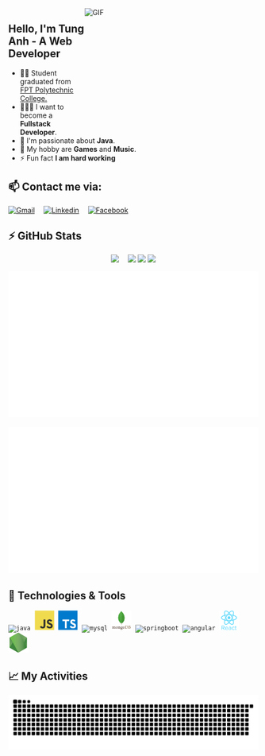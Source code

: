 <img alt="GIF" align="right" src="https://media1.giphy.com/media/v1.Y2lkPTc5MGI3NjExZjh6MXpvdnJiNmlyOXM4dDNxZTk1MXl5MmZ5azVmaXdmNWdqamg4diZlcD12MV9pbnRlcm5hbF9naWZfYnlfaWQmY3Q9Zw/OumCa12QC9CIvBe2c1/giphy.gif" width="350px" height="230" />

## Hello, I'm Tung Anh - A Web Developer

<!--- - 💻 Check out my blog at [dawn.dev](https://dawn.id.vn/) -->
- 👨‍🎓 Student graduated from [FPT Polytechnic College.](https://caodang.fpt.edu.vn/)
- 👨🏻‍💻 I want to become a **Fullstack Developer**.
- 🔭 I'm passionate about **Java**.
- 🎨 My hobby are **Games** and **Music**.
- ⚡ Fun fact **I am hard working**


## 📫 Contact me via:

  [<img alt="Gmail" src="https://img.shields.io/badge/Gmail-D14836?style=for-the-badge&logo=gmail&logoColor=white"/>](mailto:tunganhngo207.@gmail.com)&emsp;
  [<img alt="Linkedin" src="https://img.shields.io/badge/LinkedIn-0077B5?style=for-the-badge&logo=linkedin&logoColor=white"/>](https://www.linkedin.com/in/tunganh207/)&emsp;
  [<img alt="Facebook" src="https://img.shields.io/badge/Facebook-%231877F2.svg?&style=for-the-badge&logo=Facebook&logoColor=white"/>](https://www.facebook.com/tunganh207/)



## :zap: GitHub Stats
<p align="center">
  <img height="180em" src='https://github-readme-stats-sigma-five.vercel.app/api?username=dawnbreaker207&show_icons=true&theme=tokyonight'>&emsp;
  <img height="180em" src='https://github-readme-stats-sigma-five.vercel.app/api/top-langs/?username=dawnbreaker207&layout=compact&langs_count=14&hide=jupyter%20notebook&html&title_color=71A4FC&text_color=3ABCAD&bg_color=1A1B27'> 
  <img height="180em" src='http://github-profile-summary-cards.vercel.app/api/cards/productive-time?username=DawnBreaker207&theme=aura_dark&utcOffset=7'> 
  <img height="180em" src='http://github-profile-summary-cards.vercel.app/api/cards/profile-details?username=DawnBreaker207&theme=aura_dark'> 
  
  <img src='https://github.com/DawnBreaker207/github-stats/blob/master/generated/overview.svg#gh-dark-mode-only'>&emsp; 
  <img src='https://github.com/DawnBreaker207/github-stats/blob/master/generated/languages.svg#gh-dark-mode-only'> 
</p>


## 🔧 Technologies & Tools

<div align="left"> 
  <code><img width="40" height="40" src="https://cdn.jsdelivr.net/gh/devicons/devicon@latest/icons/java/java-original-wordmark.svg" alt="java"/></code>&nbsp;
  <code><img width="40" height="40" src="https://raw.githubusercontent.com/devicons/devicon/master/icons/javascript/javascript-original.svg" alt="javascript"/></code>&nbsp;
  <code><img width="40" height="40" src="https://raw.githubusercontent.com/devicons/devicon/master/icons/typescript/typescript-original.svg" alt="typescript"/></code>&nbsp; 
  <code><img width="40" height="40" src="https://cdn.jsdelivr.net/gh/devicons/devicon@latest/icons/mysql/mysql-original-wordmark.svg" alt="mysql"/></code>&nbsp;
  <code><img width="40" height="40" src="https://raw.githubusercontent.com/devicons/devicon/master/icons/mongodb/mongodb-original-wordmark.svg" alt="mongodb"/></code>&nbsp;  
  <code><img width="40" height="40" src="https://cdn.jsdelivr.net/gh/devicons/devicon@latest/icons/spring/spring-original.svg" alt="springboot"/></code>&nbsp;
  <code><img width="40" height="40" src="https://angular.io/assets/images/logos/angular/angular.svg" alt="angular"/></code>&nbsp;
  <code><img width="40" height="40" src="https://raw.githubusercontent.com/devicons/devicon/master/icons/react/react-original-wordmark.svg" alt="react"/></code>&nbsp;
  <code><img width="40" height="40" src="https://raw.githubusercontent.com/github/explore/80688e429a7d4ef2fca1e82350fe8e3517d3494d/topics/nodejs/nodejs.png" alt="express"/></code>&nbsp;  
  
</div>

## 📈 My Activities

<picture>
  <source media="(prefers-color-scheme: dark)" srcset="https://raw.githubusercontent.com/DawnBreaker207/DawnBreaker207/output/github-contribution-grid-snake-dark.svg">
  <source media="(prefers-color-scheme: light)" srcset="https://raw.githubusercontent.com/DawnBreaker207/DawnBreaker207/output/github-contribution-grid-snake.svg">
  <img alt="github contribution grid snake animation" src="https://raw.githubusercontent.com/DawnBreaker207/DawnBreaker207/output/github-contribution-grid-snake.svg">
</picture>

